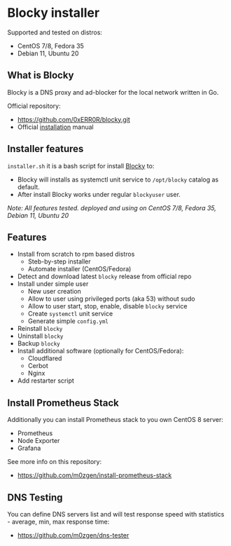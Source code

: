 # Blocky installer

Supported and tested on distros:
* CentOS 7/8, Fedora 35 
* Debian 11, Ubuntu 20

## What is Blocky

Blocky is a DNS proxy and ad-blocker for the local network written in Go.

Official repository:
* https://github.com/0xERR0R/blocky.git
* Official [installation](https://0xerr0r.github.io/blocky/installation/) manual

## Installer features

`installer.sh` it is a bash script for install [Blocky](https://github.com/0xERR0R/blocky.git) to:

* Blocky will installs as systemctl unit service to `/opt/blocky` catalog as default. 
* After install Blocky works under regular `blockyuser` user.

_Note: All features tested. deployed and using on CentOS 7/8, Fedora 35, Debian 11, Ubuntu 20_

## Features

* Install from scratch to rpm based distros
  * Steb-by-step installer
  * Automate installer (CentOS/Fedora)
* Detect and download latest `blocky` release from official repo
* Install under simple user
  * New user creation
  * Allow to user using privileged ports (aka 53) without sudo
  * Allow to user start, stop, enable, disable `blocky` service
  * Create `systemctl` unit service
  * Generate simple `config.yml`
* Reinstall `blocky`
* Uninstall `blocky`
* Backup `blocky`
* Install additional software (optionally for CentOS/Fedora):
  * Cloudflared
  * Cerbot
  * Nginx
* Add restarter script

## Install Prometheus Stack

Additionally you can install Prometheus stack to you own CentOS 8 server:

* Prometheus
* Node Exporter
* Grafana

See more info on this repository:
* https://github.com/m0zgen/install-prometheus-stack 

## DNS Testing

You can define DNS servers list and will test response speed with statistics - average, min, max response time:
* https://github.com/m0zgen/dns-tester 
